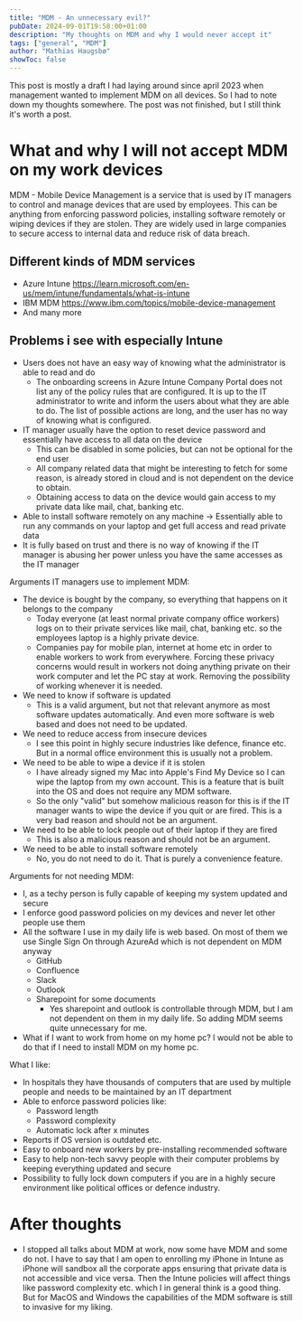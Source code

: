 ```yaml
---
title: "MDM - An unnecessary evil?"
pubDate: 2024-09-01T19:58:00+01:00
description: "My thoughts on MDM and why I would never accept it"
tags: ["general", "MDM"]
author: "Mathias Haugsbø"
showToc: false
---
```


This post is mostly a draft I had laying around since april 2023 when management wanted to implement MDM on all devices. So I had to note down my thoughts somewhere. The post was not finished, but I still think it's worth a post.

# What and why I will not accept MDM on my work devices

MDM - Mobile Device Management is a service that is used by IT managers to control and manage devices that are used by employees. This can be anything from enforcing password policies, installing software remotely or wiping devices if they are stolen. They are widely used in large companies to secure access to internal data and reduce risk of data breach.

## Different kinds of MDM services

- Azure Intune https://learn.microsoft.com/en-us/mem/intune/fundamentals/what-is-intune
- IBM MDM https://www.ibm.com/topics/mobile-device-management
- And many more

## Problems i see with especially Intune

- Users does not have an easy way of knowing what the administrator is able to read and do
  - The onboarding screens in Azure Intune Company Portal does not list any of the policy rules that are configured. It is up to the IT administrator to write and inform the users about what they are able to do. The list of possible actions are long, and the user has no way of knowing what is configured.
- IT manager usually have the option to reset device password and essentially have access to all data on the device
  - This can be disabled in some policies, but can not be optional for the end user
  - All company related data that might be interesting to fetch for some reason, is already stored in cloud and is not dependent on the device to obtain.
  - Obtaining access to data on the device would gain access to my private data like mail, chat, banking etc.
- Able to install software remotely on any machine -> Essentially able to run any commands on your laptop and get full access and read private data
- It is fully based on trust and there is no way of knowing if the IT manager is abusing her power unless you have the same accesses as the IT manager

Arguments IT managers use to implement MDM:

- The device is bought by the company, so everything that happens on it belongs to the company
  - Today everyone (at least normal private company office workers) logs on to their private services like mail, chat, banking etc. so the employees laptop is a highly private device.
  - Companies pay for mobile plan, internet at home etc in order to enable workers to work from everywhere. Forcing these privacy concerns would result in workers not doing anything private on their work computer and let the PC stay at work. Removing the possibility of working whenever it is needed.
- We need to know if software is updated
  - This is a valid argument, but not that relevant anymore as most software updates automatically. And even more software is web based and does not need to be updated.
- We need to reduce access from insecure devices
  - I see this point in highly secure industries like defence, finance etc. But in a normal office environment this is usually not a problem.
- We need to be able to wipe a device if it is stolen
  - I have already signed my Mac into Apple's Find My Device so I can wipe the laptop from my own account. This is a feature that is built into the OS and does not require any MDM software.
  - So the only "valid" but somehow malicious reason for this is if the IT manager wants to wipe the device if you quit or are fired. This is a very bad reason and should not be an argument.
- We need to be able to lock people out of their laptop if they are fired
  - This is also a malicious reason and should not be an argument.
- We need to be able to install software remotely
  - No, you do not need to do it. That is purely a convenience feature.

Arguments for not needing MDM:

- I, as a techy person is fully capable of keeping my system updated and secure
- I enforce good password policies on my devices and never let other people use them
- All the software I use in my daily life is web based. On most of them we use Single Sign On through AzureAd which is not dependent on MDM anyway
  - GitHub
  - Confluence
  - Slack
  - Outlook
  - Sharepoint for some documents
    - Yes sharepoint and outlook is controllable through MDM, but I am not dependent on them in my daily life. So adding MDM seems quite unnecessary for me.
- What if I want to work from home on my home pc? I would not be able to do that if I need to install MDM on my home pc.

What I like:

- In hospitals they have thousands of computers that are used by multiple people and needs to be maintained by an IT department
- Able to enforce password policies like:
  - Password length
  - Password complexity
  - Automatic lock after x minutes
- Reports if OS version is outdated etc.
- Easy to onboard new workers by pre-installing recommended software
- Easy to help non-tech savvy people with their computer problems by keeping everything updated and secure
- Possibility to fully lock down computers if you are in a highly secure environment like political offices or defence industry.

# After thoughts

- I stopped all talks about MDM at work, now some have MDM and some do not. I have to say that I am open to enrolling my iPhone in Intune as iPhone will sandbox all the corporate apps ensuring that private data is not accessible and vice versa. Then the Intune policies will affect things like password complexity etc. which I in general think is a good thing. But for MacOS and Windows the capabilities of the MDM software is still to invasive for my liking.
